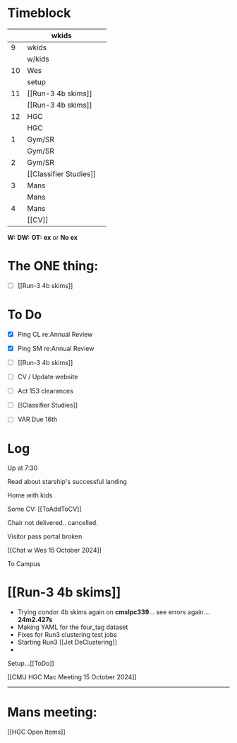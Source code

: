 # Timeblock

|     | wkids                  |     |
| --- | ---------------------- | --- |
| 9   | wkids                  |     |
|     | w/kids                 |     |
| 10  | Wes                    |     |
|     | setup                  |     |
| 11  | [[Run-3 4b skims]]     |     |
|     | [[Run-3 4b skims]]     |     |
| 12  | HGC                    |     |
|     | HGC                    |     |
| 1   | Gym/SR                 |     |
|     | Gym/SR                 |     |
| 2   | Gym/SR                 |     |
|     | [[Classifier Studies]] |     |
| 3   | Mans                   |     |
|     | Mans                   |     |
| 4   | Mans                   |     |
|     | [[CV]]                 |     |

**W:**
**DW:**
**OT:**
**ex** or **No ex**

# The ONE thing: 
- [ ] [[Run-3 4b skims]]


# To Do
- [x] Ping CL re:Annual Review
- [x] Ping SM re:Annual Review
- [ ] [[Run-3 4b skims]]
- [ ] CV / Update website
- [ ] Act 153 clearances
- [ ] [[Classifier Studies]]
- [ ] VAR Due 16th


# Log

Up at 7:30 

Read about starship's successful landing

Home with kids

Some CV: [[ToAddToCV]]

Chair not delivered.. cancelled.

Visitor pass portal broken

[[Chat w Wes 15 October 2024]]

To Campus

# [[Run-3 4b skims]]
- Trying condor 4b skims again on **cmslpc339**... see errors again.... **24m2.427s**
- Making YAML for the four_tag dataset
- Fixes for Run3 clustering test jobs
- Starting Run3 [[Jet DeClustering]]
- 

Setup...[[ToDo]]


[[CMU HGC Mac Meeting 15 October 2024]]


---
# Mans meeting:
[[HGC Open Items]]